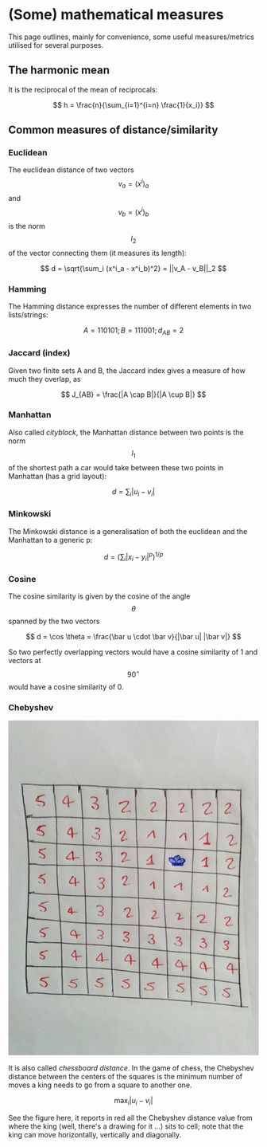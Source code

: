 # \(Some\) mathematical measures

This page outlines, mainly for convenience, some useful measures/metrics utilised for several purposes.

## The harmonic mean

It is the reciprocal of the mean of reciprocals:

$$
h = \frac{n}{\sum_{i=1}^{i=n} \frac{1}{x_i}}
$$

## Common measures of distance/similarity

### Euclidean

The euclidean distance of two vectors$$v_a = (x^i)_a$$and$$v_b = (x^i)_b$$is the norm$$l_2$$of the vector connecting them \(it measures its length\):

$$
d = \sqrt{\sum_i (x^i_a - x^i_b)^2} = ||v_A - v_B||_2
$$

### Hamming

The Hamming distance expresses the number of different elements in two lists/strings:

$$
A = 110101; B = 111001; d_{AB} = 2
$$

### Jaccard \(index\)

Given two finite sets A and B, the Jaccard index gives a measure of how much they overlap, as

$$
J_{AB} = \frac{|A \cap B|}{|A \cup B|}
$$

### Manhattan

Also called _cityblock_, the Manhattan distance between two points is the norm$$l_1$$of the shortest path a car would take between these two points in Manhattan \(has a grid layout\):

$$
d = \sum_i |u_i - v_i|
$$

### Minkowski

The Minkowski distance is a generalisation of both the euclidean and the Manhattan to a generic p:

$$
d = \left(\sum_i |x_i - y_i|^p\right)^{1/p}
$$

### Cosine

The cosine similarity is given by the cosine of the angle$$\theta$$spanned by the two vectors

$$
d = \cos \theta = \frac{\bar u \cdot \bar v}{|\bar u| |\bar v|}
$$

So two perfectly overlapping vectors would have a cosine similarity of 1 and vectors at $$90^{\circ}$$would have a cosine similarity of 0.

### Chebyshev

![](../.gitbook/assets/chebyshev.jpeg) 

It is also called _chessboard distance_. In the game of chess, the Chebyshev distance between the centers of the squares is the minimum number of moves a king needs to go from a square to another one.

$$
\max_i |u_i - v_i|
$$

See the figure here, it reports in red all the Chebyshev distance value from where the king \(well, there's a drawing for it ...\) sits to cell; note that the king can move horizontally, vertically and diagonally.

